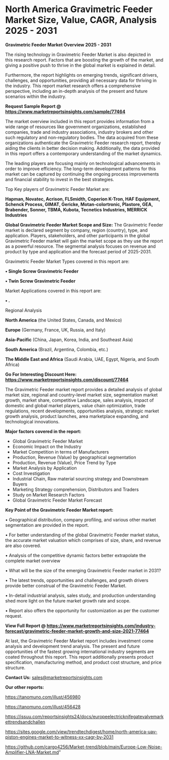 # North America Gravimetric Feeder Market Size, Value, CAGR, Analysis 2025 - 2031

<Strong> Gravimetric Feeder Market Overview 2025 - 2031</strong>

The rising technology in Gravimetric Feeder Market is also depicted in this research report. Factors that are boosting the growth of the market, and giving a positive push to thrive in the global market is explained in detail.

Furthermore, the report highlights on emerging trends, significant drivers, challenges, and opportunities, providing all necessary data for thriving in the industry. This report market research offers a comprehensive perspective, including an in-depth analysis of the present and future scenarios within the industry.

<strong>Request Sample Report @ <a href=https://www.marketreportsinsights.com/sample/77464>https://www.marketreportsinsights.com/sample/77464</a></strong>

The market overview included in this report provides information from a wide range of resources like government organizations, established companies, trade and industry associations, industry brokers and other such regulatory and non-regulatory bodies. The data acquired from these organizations authenticate the Gravimetric Feeder research report, thereby aiding the clients in better decision making. Additionally, the data provided in this report offers a contemporary understanding of the market dynamics.

The leading players are focusing mainly on technological advancements in order to improve efficiency. The long-term development patterns for this market can be captured by continuing the ongoing process improvements and financial stability to invest in the best strategies.

Top Key players of Gravimetric Feeder Market are:

<strong>Hapman, Novatec, Acrison, FLSmidth, Coperion K-Tron, HAF Equipment, Schenck Process, GIMAT, Gericke, Motan-colortronic, Plastore, GEA, Brabender, Sonner, TBMA, Kubota, Tecnetics Industries, MERRICK Industries</strong>

<strong><b>Global Gravimetric Feeder Market Scope and Size:</b></strong>
The Gravimetric Feeder market is declared segment by company, region (country), type, and application. Players, stakeholders, and other participants in the global Gravimetric Feeder market will gain the market scope as they use the report as a powerful resource. The segmental analysis focuses on revenue and product by type and application and the forecast period of 2025-2031.

Gravimetric Feeder Market Types covered in this report are:

<strong>• Single Screw Gravimetric Feeder

• Twin Screw Gravimetric Feeder</strong>

Market Applications covered in this report are:

<strong>• .</strong> 

Regional Analysis

<strong>North America</strong> (the United States, Canada, and Mexico)

<strong>Europe</strong> (Germany, France, UK, Russia, and Italy)

<strong>Asia-Pacific</strong> (China, Japan, Korea, India, and Southeast Asia)

<strong>South America</strong> (Brazil, Argentina, Colombia, etc.)

<strong>The Middle East and Africa</strong> (Saudi Arabia, UAE, Egypt, Nigeria, and South Africa)

<strong>Go For Interesting Discount Here: <a href=https://www.marketreportsinsights.com/discount/77464>https://www.marketreportsinsights.com/discount/77464</a></strong>

The Gravimetric Feeder market report provides a detailed analysis of global market size, regional and country-level market size, segmentation market growth, market share, competitive Landscape, sales analysis, impact of domestic and global market players, value chain optimization, trade regulations, recent developments, opportunities analysis, strategic market growth analysis, product launches, area marketplace expanding, and technological innovations.

<strong><b>Major factors covered in the report:</b></strong>
<ul>
  <li>Global Gravimetric Feeder Market </li>
  <li>Economic Impact on the Industry</li>
  <li>Market Competition in terms of Manufacturers</li>
  <li>Production, Revenue (Value) by geographical segmentation</li>
  <li>Production, Revenue (Value), Price Trend by Type</li>
  <li>Market Analysis by Application</li>
  <li>Cost Investigation</li>
  <li>Industrial Chain, Raw material sourcing strategy and Downstream Buyers</li>
  <li>Marketing Strategy comprehension, Distributors and Traders</li>
  <li>Study on Market Research Factors</li>
  <li>Global Gravimetric Feeder Market Forecast</li>
</ul>

<strong><b>Key Point of the Gravimetric Feeder Market report:</b></strong>

• Geographical distribution, company profiling, and various other market segmentation are provided in the report.

• For better understanding of the global Gravimetric Feeder market status, the accurate market valuation which comprises of size, share, and revenue are also covered.

• Analysis of the competitive dynamic factors better extrapolate the complete market overview

• What will be the size of the emerging Gravimetric Feeder market in 2031?

• The latest trends, opportunities and challenges, and growth drivers provide better construal of the Gravimetric Feeder Market.

• In-detail industrial analysis, sales study, and production understanding shed more light on the future market growth rate and scope.

• Report also offers the opportunity for customization as per the customer request.

<strong><b>View Full Report @ <a href=https://www.marketreportsinsights.com/industry-forecast/gravimetric-feeder-market-growth-and-size-2021-77464>https://www.marketreportsinsights.com/industry-forecast/gravimetric-feeder-market-growth-and-size-2021-77464</a></b></strong>


At last, the Gravimetric Feeder Market report includes investment come analysis and development trend analysis. The present and future opportunities of the fastest growing international industry segments are coated throughout this report. This report additionally presents product specification, manufacturing method, and product cost structure, and price structure.

<strong>Contact Us:</strong>
sales@marketreportsinsights.com

<strong>Our other reports:</strong>

<a href=https://tanomuno.com/illust/456980>https://tanomuno.com/illust/456980</a>

<a href=https://tanomuno.com/illust/456428>https://tanomuno.com/illust/456428</a>

<a href=https://issuu.com/reportsinsights24/docs/europeelectricknifegatevalvemarkettrendsandchallen>https://issuu.com/reportsinsights24/docs/europeelectricknifegatevalvemarkettrendsandchallen</a>

<a href=https://sites.google.com/view/trendtechdigest/home/north-america-uav-piston-engines-market-to-witness-xx-cagr-by-2031>https://sites.google.com/view/trendtechdigest/home/north-america-uav-piston-engines-market-to-witness-xx-cagr-by-2031</a>

<a href=https://github.com/cargo4256/Market-trend/blob/main/Europe-Low-Noise-Amplifier-LNA-Market.md>https://github.com/cargo4256/Market-trend/blob/main/Europe-Low-Noise-Amplifier-LNA-Market.md</a>"
